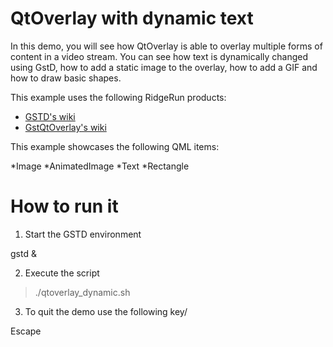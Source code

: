 # QtOverlay with dynamic text

In this demo, you will see how QtOverlay is able to overlay multiple forms of content in a video stream. You can see how text is dynamically changed using GstD, how to add a static image to the overlay, how to add a GIF and how to draw basic shapes.

This example uses the following RidgeRun products:
* [GSTD's wiki](https://developer.ridgerun.com/wiki/index.php/GStreamer_Daemon)
* [GstQtOverlay's wiki](https://developer.ridgerun.com/wiki/index.php/GStreamer_Qt_Overlay_for_Embedded_Systems)

This example showcases the following QML items:

*Image
*AnimatedImage
*Text
*Rectangle

# How to run it

1) Start the GSTD environment

gstd &

2) Execute the script

> ./qtoverlay_dynamic.sh

3) To quit the demo use the following key/

Escape

